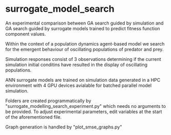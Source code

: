 # surrogate_model_search
An experimental comparison between GA search guided by simulation and GA search guided by surrogate models trained to predict fitness function component values.

Within the context of a population dynamics agent-based model we search for the emergent behaviour of oscillating populations of predator and prey.

Simulation responses consist of 3 observations determining if the current simulation initial conditins have resulted in the display of oscillating populations.

ANN surrogate models are trained on simulation data generated in a HPC environment with 4 GPU devices avialable for batched parallel model simulation.

Folders are created programmatically by "surrogate_modelling_search_experiment.py" which needs no arguments to be provided. To adjust experimental parameters, edit variables at the start of the aforementioned file.

Graph generation is handled by "plot_smse_graphs.py"
